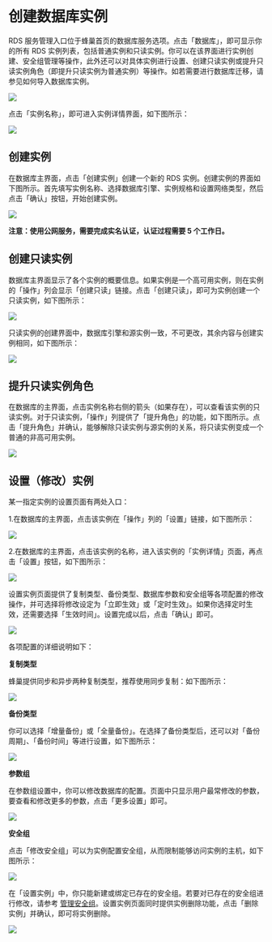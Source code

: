 # 创建数据库实例

RDS 服务管理入口位于蜂巢首页的数据库服务选项。点击「数据库」，即可显示你的所有 RDS 实例列表，包括普通实例和只读实例。你可以在该界面进行实例创建、安全组管理等操作，此外还可以对具体实例进行设置、创建只读实例或提升只读实例角色（即提升只读实例为普通实例）等操作。如若需要进行数据库迁移，请参见如何导入数据库实例。

![](./image/数据库页面.png)

点击「实例名称」，即可进入实例详情界面，如下图所示：

![](./image/RDS-详情-全.png)


## 创建实例
在数据库主界面，点击「创建实例」创建一个新的 RDS 实例。创建实例的界面如下图所示。首先填写实例名称、选择数据库引擎、实例规格和设置网络类型，然后点击「确认」按钮，开始创建实例。

![](./image/RDS-创建-全.png)

**注意：使用公网服务，需要完成实名认证，认证过程需要 5 个工作日。**

## 创建只读实例

数据库主界面显示了各个实例的概要信息。如果实例是一个高可用实例，则在实例的「操作」列会显示「创建只读」链接。点击「创建只读」，即可为实例创建一个只读实例，如下图所示：

![](./image/RDS-创建-只读1.png)

只读实例的创建界面中，数据库引擎和源实例一致，不可更改，其余内容与创建实例相同，如下图所示：

![](./image/RDS-只读-创建.png)

## 提升只读实例角色

在数据库的主界面，点击实例名称右侧的箭头（如果存在），可以查看该实例的只读实例。对于只读实例，「操作」列提供了「提升角色」的功能，如下图所示。点击「提升角色」并确认，能够解除只读实例与源实例的关系，将只读实例变成一个普通的非高可用实例。

![](./image/RDS-只读-提升.png)

## 设置（修改）实例

某一指定实例的设置页面有两处入口：

1.在数据库的主界面，点击该实例在「操作」列的「设置」链接，如下图所示： 

![](./image/RDS-设置.png)

2.在数据库的主界面，点击该实例的名称，进入该实例的「实例详情」页面，再点击「设置」按钮，如下图所示： 

![](./image/RDS-修改-入口2.png.png)

设置实例页面提供了复制类型、备份类型、数据库参数和安全组等各项配置的修改操作，并可选择将修改设定为「立即生效」或「定时生效」。如果你选择定时生效，还需要选择「生效时间」。设置完成以后，点击「确认」即可。 

![](./image/RDS-修改-定时.png)

各项配置的详细说明如下：

**复制类型**

蜂巢提供同步和异步两种复制类型，推荐使用同步复制：如下图所示：

![](./image/RDS-只读-提升.png)

**备份类型**

你可以选择「增量备份」或「全量备份」。在选择了备份类型后，还可以对「备份周期」、「备份时间」等进行设置，如下图所示：

![](./image/RDS-修改-备份.png)

**参数组**

在参数组设置中，你可以修改数据库的配置。页面中只显示用户最常修改的参数，要查看和修改更多的参数，点击「更多设置」即可。

![](./image/RDS-修改-参数.png)

**安全组**

点击「修改安全组」可以为实例配置安全组，从而限制能够访问实例的主机，如下图所示：

![](./image/RDS-修改-安全组-入口.png)

在「设置实例」中，你只能新建或绑定已存在的安全组。若要对已存在的安全组进行修改，请参考 [管理安全组][1]。设置实例页面同时提供实例删除功能，点击「删除实例」并确认，即可将实例删除。

![](./image/RDS-修改-安全组.png)



  [1]: a